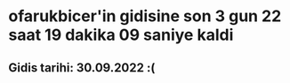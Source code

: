 # ofarukbicer'in gidisine son 3 gun 22 saat 19 dakika 09 saniye kaldi

## Gidis tarihi: 30.09.2022 :(